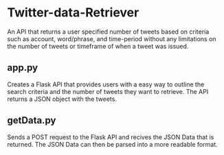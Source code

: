 # Twitter-data-Retriever
An API that returns a user specified number of tweets based on criteria such as account, word/phrase, and time-period without any limitations on the number of tweets or timeframe of when a tweet was issued.

## app.py
Creates a Flask API that provides users with a easy way to outline the search criteria and the number of tweets they want to retrieve. The API returns a JSON object with the tweets.

## getData.py
Sends a POST request to the Flask API and recives the JSON Data that is returned. The JSON Data can then be parsed into a more readable format.